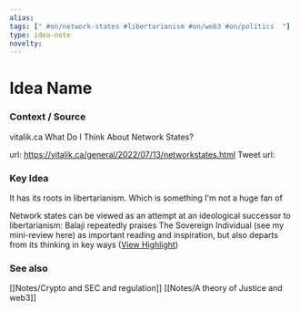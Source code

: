 ```yaml
---
alias: 
tags: [" #on/network-states #libertarianism #on/web3 #on/politics  "]
type: idea-note
novelty: 
---
```

# Idea Name

### Context / Source
vitalik.ca
What Do I Think About Network States?

url: https://vitalik.ca/general/2022/07/13/networkstates.html
Tweet url: 

### Key Idea

It has its roots in libertarianism. Which is something I'm not a huge fan of

Network states can be viewed as an attempt at an ideological successor to libertarianism: Balaji repeatedly praises The Sovereign Individual (see my mini-review here) as important reading and inspiration, but also departs from its thinking in key ways ([View Highlight](https://instapaper.com/read/1522307276/20087192))

### See also
[[Notes/Crypto and SEC and regulation]]
[[Notes/A theory of Justice and web3]]